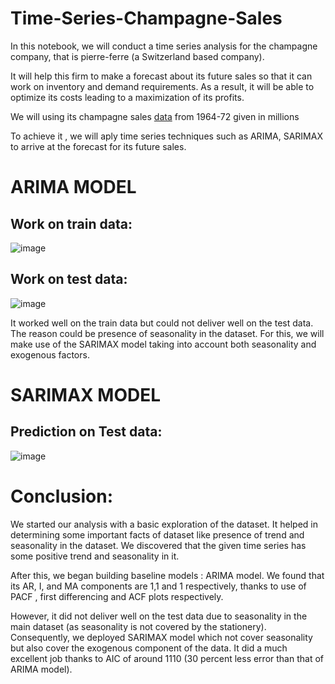 # Time-Series-Champagne-Sales


In this notebook, we will conduct a time series analysis for the champagne company, that is pierre-ferre (a Switzerland based company).

It will help this firm to make a forecast about its future sales so that it can work on inventory and demand requirements.  As a result, it will be able to optimize its costs leading to a maximization of its profits.

We will using  its champagne sales [data](https://docs.google.com/spreadsheets/d/1cKOPGH4PPCLm5PV3XPCLHAp1YlYQGNJU/edit?usp=sharing&ouid=104083810998656045104&rtpof=true&sd=true) from 1964-72 given in millions
  

To achieve it , we will aply time series  techniques such as ARIMA, SARIMAX to arrive at the forecast for its future sales.


# ARIMA MODEL

## Work on train data:
![image](https://user-images.githubusercontent.com/82542269/181350140-1d788366-c4c3-42c6-b04d-adb8b50381af.png)





## Work on test data:

![image](https://user-images.githubusercontent.com/82542269/181350166-70ae7d6f-3951-4885-b867-547839bca4be.png)



It worked well on the train data but could not deliver well on the test data. The reason could be presence of seasonality in the dataset.  For this, we will make use of the SARIMAX model taking into account both seasonality and exogenous factors.


# SARIMAX MODEL


## Prediction on Test data:
![image](https://user-images.githubusercontent.com/82542269/181350030-12ece960-8f9c-4003-a371-544ba144cbf9.png)




# Conclusion:


We started our analysis with a basic exploration of the dataset. It helped in determining some important facts of dataset like presence of trend and seasonality in the dataset. We discovered that the given time series has some positive trend and seasonality in it.

After this, we began building baseline models : ARIMA model. We found that its AR, I, and MA components are 1,1 and 1 respectively, thanks to use of PACF , first differencing and ACF plots respectively.

However, it did not deliver well on the test data due to seasonality in the main dataset (as seasonality is not covered by the stationery). Consequently, we deployed SARIMAX model which not cover seasonality but also cover the exogenous component of the data. It did a much excellent job thanks to AIC of around 1110 (30 percent less error than that of ARIMA model).



